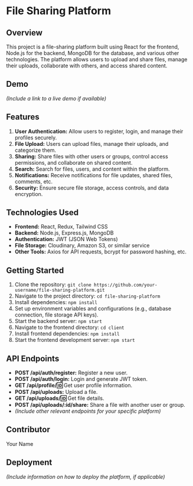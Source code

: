 # File Sharing Platform

## Overview

This project is a file-sharing platform built using React for the frontend, Node.js for the backend, MongoDB for the database, and various other technologies. The platform allows users to upload and share files, manage their uploads, collaborate with others, and access shared content.

## Demo

*(Include a link to a live demo if available)*

## Features

1. **User Authentication:** Allow users to register, login, and manage their profiles securely.
2. **File Upload:** Users can upload files, manage their uploads, and categorize them.
3. **Sharing:** Share files with other users or groups, control access permissions, and collaborate on shared content.
4. **Search:** Search for files, users, and content within the platform.
5. **Notifications:** Receive notifications for file updates, shared files, comments, etc.
6. **Security:** Ensure secure file storage, access controls, and data encryption.

## Technologies Used

- **Frontend:** React, Redux, Tailwind CSS
- **Backend:** Node.js, Express.js, MongoDB
- **Authentication:** JWT (JSON Web Tokens)
- **File Storage:** Cloudinary, Amazon S3, or similar service
- **Other Tools:** Axios for API requests, bcrypt for password hashing, etc.

## Getting Started

1. Clone the repository: `git clone https://github.com/your-username/file-sharing-platform.git`
2. Navigate to the project directory: `cd file-sharing-platform`
3. Install dependencies: `npm install`
4. Set up environment variables and configurations (e.g., database connection, file storage API keys).
5. Start the backend server: `npm start`
6. Navigate to the frontend directory: `cd client`
7. Install frontend dependencies: `npm install`
8. Start the frontend development server: `npm start`

## API Endpoints

- **POST /api/auth/register:** Register a new user.
- **POST /api/auth/login:** Login and generate JWT token.
- **GET /api/profile/:id:** Get user profile information.
- **POST /api/uploads:** Upload a file.
- **GET /api/uploads/:id:** Get file details.
- **POST /api/uploads/:id/share:** Share a file with another user or group.
- *(Include other relevant endpoints for your specific platform)*

## Contributor

Your Name

## Deployment

*(Include information on how to deploy the platform, if applicable)*
